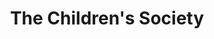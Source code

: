 ---
title: "The Children's Society"
url: /cheltenham/the-childrens-society/
shop: Gebrauchtwaren
---